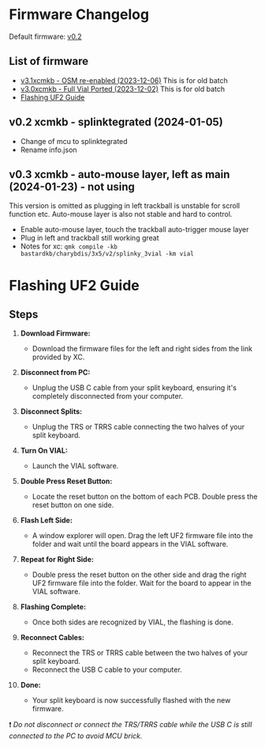 # Firmware Changelog
Default firmware: [v0.2](#v02-xcmkb---splinktegrated--2024-01-05-)

## List of firmware
- [v3.1xcmkb - OSM re-enabled (2023-12-06)](#v31xcmkb---osm-re-enabled-2023-12-06) This is for old batch 
- [v3.0xcmkb - Full Vial Ported (2023-12-02)](#v30xcmkb---full-vial-ported-2023-12-02) This is for old batch 
- [Flashing UF2 Guide](#flashing-uf2-guide)

## v0.2 xcmkb - splinktegrated (2024-01-05)
- Change of mcu to splinktegrated
- Rename info.json

## v0.3 xcmkb - auto-mouse layer, left as main (2024-01-23) - not using
This version is omitted as plugging in left trackball is unstable for scroll function etc. Auto-mouse layer is also not stable and hard to control. 

- Enable auto-mouse layer, touch the trackball auto-trigger mouse layer
- Plug in left and trackball still working great 
- Notes for xc: `qmk compile -kb bastardkb/charybdis/3x5/v2/splinky_3vial -km vial`

# Flashing UF2 Guide

## Steps

1. **Download Firmware:**
   - Download the firmware files for the left and right sides from the link provided by XC.

2. **Disconnect from PC:**
   - Unplug the USB C cable from your split keyboard, ensuring it's completely disconnected from your computer.

3. **Disconnect Splits:**
   - Unplug the TRS or TRRS cable connecting the two halves of your split keyboard.
     
4. **Turn On VIAL:**
   - Launch the VIAL software.

5. **Double Press Reset Button:**
   - Locate the reset button on the bottom of each PCB. Double press the reset button on one side.

6. **Flash Left Side:**
   - A window explorer will open. Drag the left UF2 firmware file into the folder and wait until the board appears in the VIAL software.

7. **Repeat for Right Side:**
   - Double press the reset button on the other side and drag the right UF2 firmware file into the folder. Wait for the board to appear in the VIAL software.

8. **Flashing Complete:**
   - Once both sides are recognized by VIAL, the flashing is done.

9. **Reconnect Cables:**
   - Reconnect the TRS or TRRS cable between the two halves of your split keyboard.
   - Reconnect the USB C cable to your computer.

10. **Done:**
    - Your split keyboard is now successfully flashed with the new firmware.

:exclamation: *Do not disconnect or connect the TRS/TRRS cable while the USB C is still connected to the PC to avoid MCU brick.*


